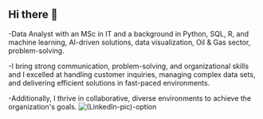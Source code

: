 ## Hi there 👋
-Data Analyst with an MSc in IT and a background in Python, SQL, R, and machine learning, AI-driven solutions, data visualization, Oil & Gas sector, problem-solving.

-I bring strong communication, problem-solving, and organizational skills and I excelled at handling customer inquiries, managing complex data sets, and delivering efficient solutions in fast-paced environments.

-Additionally, I thrive in collaborative, diverse environments to achieve the organization's goals.
![(LinkedIn-pic)-option](https://github.com/user-attachments/assets/61b7cc68-a9c7-4e4b-8209-79906cd3f9a2)
<!--
**SurendranLokbahadur/SurendranLokbahadur** is a ✨ _special_ ✨ repository because its `README.md` (this file) appears on your GitHub profile.

Here are some ideas to get you started:

- 🔭 I’m currently working on ...
- 🌱 I’m currently learning ...
- 👯 I’m looking to collaborate on ...
- 🤔 I’m looking for help with ...
- 💬 Ask me about ...
- 📫 How to reach me: ...
- 😄 Pronouns: ...
- ⚡ Fun fact: ...
-->
